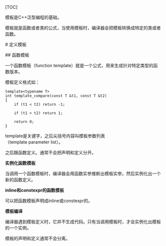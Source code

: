 [TOC]

模板是C++泛型编程的基础。

模板就是函数或者类的公式，当使用模板时，编译器会把模板转换成特定的类或者函数。

# 定义模板

## 函数模板

一个函数模板（function template）就是一个公式，用来生成针对特定类型的函数版本。

模板定义格式如：

```
template<typename T>
int template_compare(const T &t1, const T &t2)
{
    if (t1 < t2) return -1;

    if (t1 > t2) return 1;

    return 0;
}
```

template是关键字，之后尖括号内容叫模板参数列表（template parameter list）。

之后跟函数定义。通常不会把声明和定义分开。

**实例化函数模板**

当调用一个函数模板时，编译器会用函数实参推断出模板实参。然后实例化出一个新的函数定义。

**inline和constexpr的函数模板**

可以把函数模板声明成inline或constexpr的。

**模板编译**

编译器遇到模板定义时，它并不生成代码。只有当调用模板时，才会实例化出模板的一个实例。

模板的声明和定义通常不会分离。
